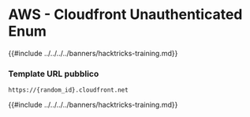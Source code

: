 # AWS - Cloudfront Unauthenticated Enum

{{#include ../../../../banners/hacktricks-training.md}}

### Template URL pubblico
```
https://{random_id}.cloudfront.net
```
{{#include ../../../../banners/hacktricks-training.md}}
